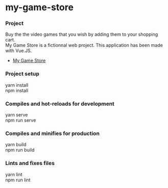 # my-game-store

### Project
Buy the the video games that you wish by adding them to your shopping cart.<br/>
My Game Store is a fictionnal web project. This application has been made with Vue.JS.
- [My Game Store](https://my-game-store.netlify.app/)

### Project setup
yarn install<br/>
npm install

### Compiles and hot-reloads for development
yarn serve<br/>
npm run serve

### Compiles and minifies for production
yarn build<br/>
npm run build

### Lints and fixes files
yarn lint<br/>
npm run lint
